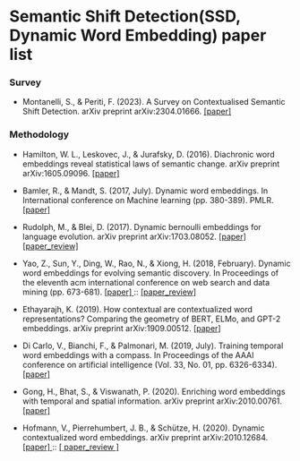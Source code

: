 # Semantic Shift Detection(SSD, Dynamic Word Embedding) paper list
### Survey
* Montanelli, S., & Periti, F. (2023). A Survey on Contextualised Semantic Shift Detection. arXiv preprint arXiv:2304.01666. <a href = 'https://arxiv.org/pdf/2304.01666.pdf'> [paper] </a>

### Methodology 
* Hamilton, W. L., Leskovec, J., & Jurafsky, D. (2016). Diachronic word embeddings reveal statistical laws of semantic change. arXiv preprint arXiv:1605.09096. <a href = 'https://arxiv.org/pdf/1605.09096.pdf'> [paper] </a>

* Bamler, R., & Mandt, S. (2017, July). Dynamic word embeddings. In International conference on Machine learning (pp. 380-389). PMLR. <a href = "https://arxiv.org/pdf/1702.08359.pdf"> [paper] </a>

* Rudolph, M., & Blei, D. (2017). Dynamic bernoulli embeddings for language evolution. arXiv preprint arXiv:1703.08052. <a href = "https://arxiv.org/pdf/1703.08052.pdf"> [paper] </a> <a href = 'https://www.notion.so/DBE-Dynamic-Bernoulli-Embeddings-for-Language-Evolution-48e27632ce054734a9c75f66551c6a58?pvs=4'> [paper_review] </a>
 
* Yao, Z., Sun, Y., Ding, W., Rao, N., & Xiong, H. (2018, February). Dynamic word embeddings for evolving semantic discovery. In Proceedings of the eleventh acm international conference on web search and data mining (pp. 673-681). <a href = "https://arxiv.org/pdf/1703.00607.pdf"> [paper] </a> :: <a href = "https://www.notion.so/DWE-Dynamic-Word-Embeddings-for-Evolving-Semantic-Discovery-b410626aeb164cb99bca338f89991314?pvs=4"> [paper_review] </a>

* Ethayarajh, K. (2019). How contextual are contextualized word representations? Comparing the geometry of BERT, ELMo, and GPT-2 embeddings. arXiv preprint arXiv:1909.00512. <a href = 'https://arxiv.org/pdf/1909.00512.pdf'> [paper] </a>

* Di Carlo, V., Bianchi, F., & Palmonari, M. (2019, July). Training temporal word embeddings with a compass. In Proceedings of the AAAI conference on artificial intelligence (Vol. 33, No. 01, pp. 6326-6334). <a href = 'https://arxiv.org/pdf/1906.02376.pdf'> [paper] </a> 

* Gong, H., Bhat, S., & Viswanath, P. (2020). Enriching word embeddings with temporal and spatial information. arXiv preprint arXiv:2010.00761. <a href = 'https://arxiv.org/pdf/2010.00761.pdf'> [paper] </a>
* Hofmann, V., Pierrehumbert, J. B., & Schütze, H. (2020). Dynamic contextualized word embeddings. arXiv preprint arXiv:2010.12684. <a href = "https://arxiv.org/pdf/2010.12684v3.pdf"> [paper] </a> :: <a href = "https://www.notion.so/DCWE-Dynamic-Contextualized-Word-Embeddings-158d3dedd3a94f858b752d8a1e63419d?pvs=4"> [ paper_review ] </a>


